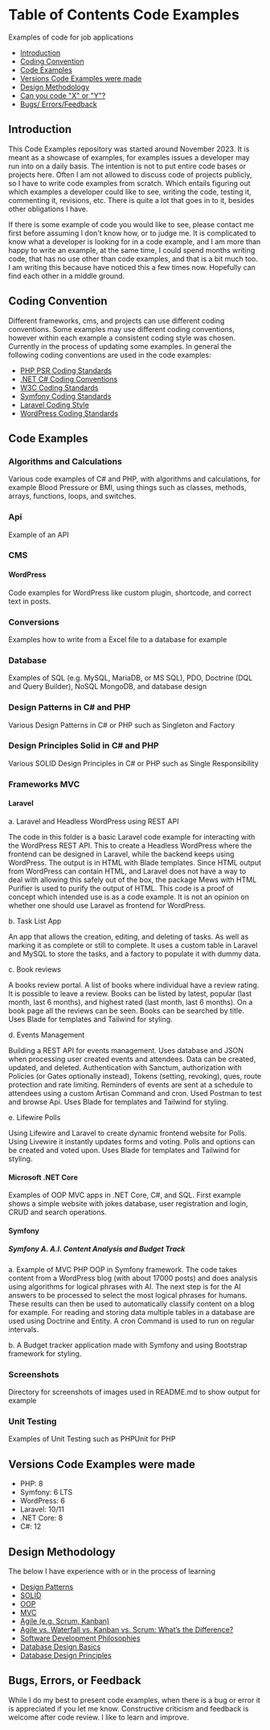 
#  Table of Contents Code Examples

Examples of code for job applications 

- [Introduction](#introduction)
- [Coding Convention](#coding-convention)
- [Code Examples](#code-examples)
- [Versions Code Examples were made](#versions-code-examples-were-made)
- [Design Methodology](#design-methodology)
- [Can you code "X" or "Y"?](#can-you-code-x-or-y)
- [Bugs/ Errors/Feedback](#bugs-errors-or-feedback)

## Introduction

This Code Examples repository was started around November 2023. It is meant as a showcase
of examples, for examples issues a developer may run into on a daily basis. The intention is not to put entire code bases or projects here. Often I am not allowed to discuss code of projects publicly, so I have to write code examples from scratch. Which entails figuring out which examples a developer could like to see, writing the code, testing it, commenting it, revisions, etc. There is quite a lot that goes in to it, besides other obligations I have. 

If there is some example of code you would like to see, please contact me first before assuming I don't know how, or to judge me. It is complicated to know what a developer is looking for in a  code example, and I am more than happy to write an example, at the same time, I could spend months writing code, that has no use other than code examples, and that is a bit much too. I am writing this because have noticed this a few times now. Hopefully can find each other in a middle ground. 

## Coding Convention

Different frameworks, cms, and projects can use different coding conventions. Some examples may use different coding conventions, however within each example a consistent coding style was chosen. Currently in the process of updating some examples. In general the following coding conventions are used in the code examples:

- [PHP PSR Coding Standards](https://www.php-fig.org/psr/)
- [.NET C# Coding Conventions](https://learn.microsoft.com/en-us/dotnet/csharp/fundamentals/coding-style/coding-conventions)
- [W3C Coding Standards](https://www.w3.org/)
- [Symfony Coding Standards](https://symfony.com/doc/current/contributing/code/standards.html)
- [Laravel Coding Style](https://laravel.com/docs/10.x/contributions#coding-style) 
- [WordPress Coding Standards](https://developer.wordpress.org/coding-standards/wordpress-coding-standards/)
  
## Code Examples

### Algorithms and Calculations

Various code examples of C# and PHP, with algorithms and calculations, for example Blood Pressure or BMI, using things such as classes, methods, arrays, functions, loops, and switches. 

### Api

Example of an API

### CMS

#### WordPress

Code examples for WordPress like custom plugin, shortcode, and correct text in posts.

### Conversions

Examples how to write from a Excel file to a database for example 

### Database

Examples of SQL (e.g. MySQL, MariaDB, or MS SQL), PDO, Doctrine (DQL and Query Builder), NoSQL MongoDB, and database design

### Design Patterns in C# and PHP

Various Design Patterns in C# or PHP such as Singleton and Factory

### Design Principles Solid in C# and PHP

Various SOLID Design Principles in C# or PHP such as Single Responsibility

### Frameworks MVC

#### Laravel

a. Laravel and Headless WordPress using REST API

The code in this folder is a basic Laravel code example for interacting with the WordPress REST API. This to create a Headless WordPress where the frontend can be designed in Laravel, while the backend keeps using WordPress. The output is in HTML with Blade templates. Since HTML output from WordPress can contain HTML, and Laravel does not have a way to deal with allowing this safely out of the box, the package Mews with HTML Purifier is used to purify the output of HTML. This code is a proof of concept which intended use is as a code example. It is not an opinion on whether one should use Laravel as frontend for WordPress.

b. Task List App

An app that allows the creation, editing, and deleting of tasks. As well as marking it as complete or still to complete. It uses a custom table in Laravel and MySQL to store the tasks, and a factory to populate it with dummy data.

c. Book reviews

A books review portal. A list of books where individual have a review rating. It is possible to leave a review. Books can be listed by latest, popular (last month, last 6 months), and highest rated (last month, last 6 months). On a book page all the reviews can be seen. Books can be searched by title. Uses Blade for templates and Tailwind for styling.

d. Events Management

Building a REST API for events management. Uses database and JSON when processing user created events and attendees. Data can be created, updated, and deleted. Authentication with Sanctum, authorization with Policies (or Gates optionally instead), Tokens (setting, revoking), ques, route protection and rate limiting. Reminders of events are sent at a schedule to attendees using a custom Artisan Command and cron. Used Postman to test and browse Api. Uses Blade for templates and Tailwind for styling.

e. Lifewire Polls

Using Lifewire and Laravel to create dynamic frontend website for Polls. Using Livewire it instantly updates forms and voting. Polls and options can be created and voted upon. Uses Blade for templates and Tailwind for styling.

#### Microsoft .NET Core

Examples of OOP MVC apps in .NET Core, C#, and SQL. First example shows a simple website with jokes database, user registration and login, CRUD and search operations. 

#### Symfony

##### Symfony A. A.I. Content Analysis and Budget Track

a. Example of MVC PHP OOP in Symfony framework. The code takes content from a WordPress blog (with about 17000 posts) and does analysis using algorithms for logical phrases with AI. The next step is for the AI answers to be processed to select the most logical phrases for humans. These results can then be used to automatically classify content on a blog for example. For reading and storing data multiple tables in a database are used using Doctrine and Entity. A cron Command is used to run on regular intervals. 

b. A Budget tracker application made with Symfony and using Bootstrap framework for styling.

### Screenshots

Directory for screenshots of images used in README.md to show output for example

### Unit Testing

Examples of Unit Testing such as PHPUnit for PHP

## Versions Code Examples were made

- PHP: 8
- Symfony: 6 LTS
- WordPress: 6
- Laravel: 10/11
- .NET Core: 8
- C#: 12

## Design Methodology

The below I have experience with or in the process of learning

- [Design Patterns](https://refactoring.guru/design-patterns/php)
- [SOLID](https://en.wikipedia.org/wiki/SOLID)
- [OOP](https://en.wikipedia.org/wiki/Object-oriented_programming)
- [MVC](https://nl.wikipedia.org/wiki/Model-view-controller-model)
- [Agile (e.g. Scrum, Kanban)](https://leansixsigmagroep.nl/en/lean-agile-and-six-sigma/what-is-agile/)
- [Agile vs. Waterfall vs. Kanban vs. Scrum: What’s the Difference?](https://www.lucidchart.com/blog/agile-vs-waterfall-vs-kanban-vs-scrum)
- [Software Development Philosophies](https://en.wikipedia.org/wiki/List_of_software_development_philosophies)
- [Database Design Basics](https://support.microsoft.com/en-us/office/database-design-basics-eb2159cf-1e30-401a-8084-bd4f9c9ca1f5)
- [Database Design Principles](https://www.oreilly.com/library/view/access-database-design/0596002734/ch04.html)

## Bugs, Errors, or Feedback

While I do my best to present code examples, when there is a bug or error it is appreciated if you let me know. 
Constructive criticism and feedback is welcome after code review. I like to learn and improve.






